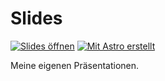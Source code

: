# Slides

[![Slides öffnen](https://custom-icon-badges.demolab.com/badge/Slides_öffnen-121212?style=for-the-badge&logo=globe&logoColor=ce93d8)](https://fr-bl.github.io/slides)
[![Mit Astro erstellt](https://custom-icon-badges.demolab.com/badge/Mit_Astro_erstellt-121212?style=for-the-badge&logo=astro&logoColor=#BC52EE)](https://astro.build)

Meine eigenen Präsentationen.
